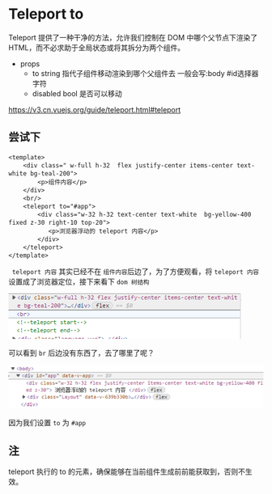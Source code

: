 # Teleport to

Teleport 提供了一种干净的方法，允许我们控制在 DOM 中哪个父节点下渲染了 HTML，而不必求助于全局状态或将其拆分为两个组件。

- props
  - to string 指代子组件移动渲染到哪个父组件去 一般会写:body #id选择器字符
  - disabled  bool 是否可以移动


https://v3.cn.vuejs.org/guide/teleport.html#teleport


## 尝试下

<TeleportTo/>

<script setup>
    import TeleportTo from "./components/TeleportTo/index.vue";
</script>



```vue
<template>
    <div class=" w-full h-32  flex justify-center items-center text-white bg-teal-200">
        <p>组件内容</p>
    </div>
    <br/>
    <teleport to="#app">
        <div class="w-32 h-32 text-center text-white  bg-yellow-400 fixed z-30 right-10 top-20">
           <p>浏览器浮动的 teleport 内容</p>
        </div>
    </teleport>
</template>
```

` teleport 内容` 其实已经不在 `组件内容`后边了，为了方便观看，将 `teleport 内容`设置成了浏览器定位，接下来看下 `dom 树结构`

![./assets/teleporetTo.001.png](./assets/teleporetTo.001.png)

可以看到 `br` 后边没有东西了，去了哪里了呢？

![./assets/teleporetTo.001.png](./assets/teleporetTo.002.png)

因为我们设置 `to` 为 `#app` 


## 注

teleport 执行的 to 的元素，确保能够在当前组件生成前前能获取到，否则不生效。
